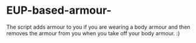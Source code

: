 # EUP-based-armour-
The script adds armour to you if you are wearing a body armour and then removes the armour from you when you take off your body armour. :)
